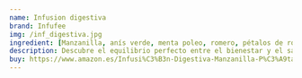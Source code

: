 ```yaml
---
name: Infusion digestiva
brand: Infufee
img: /inf_digestiva.jpg
ingredient: [Manzanilla, anís verde, menta poleo, romero, pétalos de rosa, regaliz.]
description: Descubre el equilibrio perfecto entre el bienestar y el sabor con nuestra Infusión Digestiva. Esta mezcla artesanal reúne una selección de ingredientes naturales de calidad superior, cuidadosamente elaborados para brindarte un alivio digestivo y una experiencia de sabor inigualable
buy: https://www.amazon.es/Infusi%C3%B3n-Digestiva-Manzanilla-P%C3%A9talos-Regaliz/dp/B0CKFKNNJM?crid=25RGTX61NQAEV&dib=eyJ2IjoiMSJ9.jkOMtqwJCYF-Pz9YpVPtumU5GfyGa49i9xq5RphQDAzu4TEUvNAgP4OTJeg5tD3uEslIos0ybTvUFynGt4G9AX1pGMeuPAHT3X3NNTLzhz5Fhmm8goKr-vWJJz_P_2v3RNJODtp6XOoM3yoEo6uJ1V1lx9zGFM2ZPTy-F3SSgzHeBLUqOn4X4UwSeyIca2QoinrmfGVfC6-U2ywMHUJQv2HXrWlyz1OXJNcRIWeIDXEX20LbxUmT8aYIQBXQP_DtrQkybNX8i2wzT2MfCkOO7JB1sA7RRmnCcWroYIUS8bw.YAq5GDZa7bDPekUgBNPpgT1Ul2_qeSxBBEWyQkBxTw0&dib_tag=se&keywords=infusiones&nsdOptOutParam=true&qid=1733820258&sprefix=infusio%2Caps%2C152&sr=8-17
---
```


